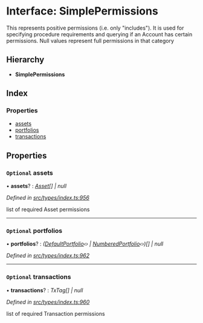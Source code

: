 # Interface: SimplePermissions

This represents positive permissions (i.e. only "includes"). It is used
  for specifying procedure requirements and querying if an Account has certain
  permissions. Null values represent full permissions in that category

## Hierarchy

* **SimplePermissions**

## Index

### Properties

* [assets](simplepermissions.md#optional-assets)
* [portfolios](simplepermissions.md#optional-portfolios)
* [transactions](simplepermissions.md#optional-transactions)

## Properties

### `Optional` assets

• **assets**? : *[Asset](../classes/asset.md)[] | null*

*Defined in [src/types/index.ts:956](https://github.com/PolymathNetwork/polymesh-sdk/blob/31a16a34/src/types/index.ts#L956)*

list of required Asset permissions

___

### `Optional` portfolios

• **portfolios**? : *([DefaultPortfolio](../classes/defaultportfolio.md)‹› | [NumberedPortfolio](../classes/numberedportfolio.md)‹›)[] | null*

*Defined in [src/types/index.ts:962](https://github.com/PolymathNetwork/polymesh-sdk/blob/31a16a34/src/types/index.ts#L962)*

___

### `Optional` transactions

• **transactions**? : *TxTag[] | null*

*Defined in [src/types/index.ts:960](https://github.com/PolymathNetwork/polymesh-sdk/blob/31a16a34/src/types/index.ts#L960)*

list of required Transaction permissions
